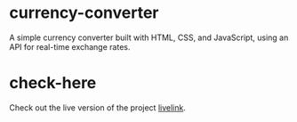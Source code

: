 # currency-converter
A simple currency converter built with HTML, CSS, and JavaScript, using an API for real-time exchange rates.

# check-here
Check out the live version of the project [livelink](https://bhanuprakash7854.github.io/currency-converter/).
